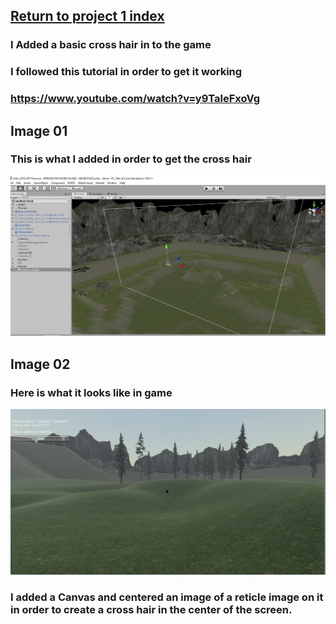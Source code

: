## <a href="index">Return to project 1 index</a>

### I Added a basic cross hair in to the game
### I followed this tutorial in order to get it working
### <a href="https://www.youtube.com/watch?v=y9TaleFxoVg">https://www.youtube.com/watch?v=y9TaleFxoVg</a>

## Image 01

### This is what I added in order to get the cross hair
<img src="images/reticle02.png" alt="">

## Image 02

### Here is what it looks like in game
<img src="images/reticle01.png" alt="">

### I added a Canvas and centered an image of a reticle image on it in order to create a cross hair in the center of the screen.